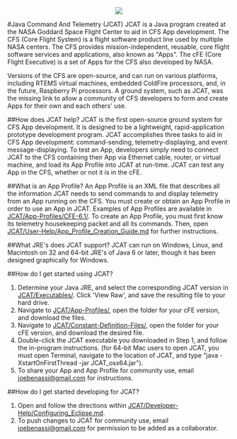   <p align="center" >
	  <img src="https://raw.github.com/joebenassi/JCAT/master/JCAT/Git-Resources/JCATLogoHuge.png">
	</p>
#Java Command And Telemetry (JCAT)
JCAT is a Java program created at the NASA Goddard Space Flight Center to aid in CFS App development. The CFS (Core Flight System) is a flight software product line used by multiple NASA centers. The CFS provides mission-independent, reusable, core flight software services and applications, also known as "Apps". The cFE (Core Flight Executive) is a set of Apps for the CFS also developed by NASA. 
	
Versions of the CFS are open-source, and can run on various platforms, including RTEMS virtual machines, embedded ColdFire processors, and, in the future, Raspberry Pi processors. A ground system, such as JCAT, was the missing link to allow a community of CFS developers to form and create Apps for their own and each others' use.
	
##How does JCAT help?
JCAT is the first open-source ground system for CFS App development. It is designed to be a lightweight, rapid-application prototype development program. JCAT accomplishes three tasks to aid in CFS App development: command-sending, telemetry-displaying, and event message-displaying. To test an App, developers simply need to connect JCAT to the CFS containing their App via Ethernet cable, router, or virtual machine, and load its App Profile into JCAT at run-time. JCAT can test any App in the CFS, whether or not it is in the cFE. 

##What is an App Profile?
An App Profile is an XML file that describes all the information JCAT needs to send commands to and display telemetry from an App running on the CFS. You must create or obtain an App Profile in order to use an App in JCAT. Examples of App Profiles are available in <a href="https://github.com/joebenassi/JCAT/tree/master/JCAT/App-Profiles/CFE-6.1/">JCAT/App-Profiles/CFE-6.1/</a>.
To create an App Profile, you must first know its telemetry housekeeping packet and all its commands. Then, open <a href="https://github.com/joebenassi/JCAT/blob/master/JCAT/User-Help/App_Profile_Creation_Guide.md">JCAT/User-Help/App_Profile_Creation_Guide.md</a> for further instructions.
	
##What JRE's does JCAT support?
JCAT can run on Windows, Linux, and Macintosh on 32 and 64-bit JRE's of Java 6 or later, though it has been designed graphically for Windows.

##How do I get started using JCAT?
1. Determine your Java JRE, and select the corresponding JCAT version in <a href="https://github.com/joebenassi/JCAT/blob/master/JCAT/Executables/">JCAT/Executables/</a>. Click 'View Raw', and save the resulting file to your hard drive. 
2. Navigate to <a href="https://github.com/joebenassi/JCAT/blob/master/JCAT/App-Profiles/">JCAT/App-Profiles/</a>, open the folder for your cFE version, and download the files. 
3. Navigate to <a href="https://github.com/joebenassi/JCAT/blob/master/JCAT/Constant-Definition-Files/">JCAT/Constant-Definition-Files/</a>, open the folder for your cFE version, and download the desired file.
4. Double-click the JCAT executable you downloaded in Step 1, and follow the in-program instructions. (for 64-bit Mac users to open JCAT, you must open Terminal, navigate to the location of JCAT, and type "java -XstartOnFirstThread -jar JCAT_osx64.jar").
5. To share your App and App Profile for community use, email joebenassi@gmail.com for instructions.

##How do I get started developing for JCAT?
1. Open and follow the directions within <a href="https://github.com/joebenassi/JCAT/blob/master/JCAT/Developer-Help/Configuring_Eclipse.md">JCAT/Developer-Help/Configuring_Eclipse.md</a>.
2. To push changes to JCAT for community use, email joebenassi@gmail.com for permission to be added as a collaborator.
